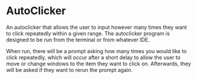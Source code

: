 # AutoClicker
An autoclicker that allows the user to input however many times they want to click repeatedly within a given range.
The autoclicker program is designed to be run from the terminal or from whatever IDE.

When run, there will be a prompt asking how many times you would like to click repeatedly, which will occur after a short delay to allow the user to move or change windows to the item they want to click on. Afterwards, they will be asked if they want to rerun the prompt again.
